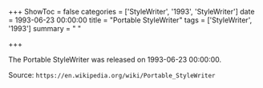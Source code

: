 +++
ShowToc = false
categories = ['StyleWriter', '1993', 'StyleWriter']
date = 1993-06-23 00:00:00
title = "Portable StyleWriter"
tags = ['StyleWriter', '1993']
summary = " "

+++

The Portable StyleWriter was released on 1993-06-23 00:00:00.

Source: `https://en.wikipedia.org/wiki/Portable_StyleWriter`

